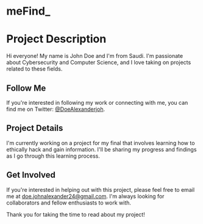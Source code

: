 # meFind_

# Project Description

Hi everyone! My name is John Doe and I'm from Saudi. I'm passionate about Cybersecurity and Computer Science, and I love taking on projects related to these fields.

## Follow Me

If you're interested in following my work or connecting with me, you can find me on Twitter: [@DoeAlexanderjoh](https://twitter.com/DoeAlexanderjoh).

## Project Details

I'm currently working on a project for my final that involves learning how to ethically hack and gain information. I'll be sharing my progress and findings as I go through this learning process.

## Get Involved

If you're interested in helping out with this project, please feel free to email me at doe.johnalexander24@gmail.com. I'm always looking for collaborators and fellow enthusiasts to work with.

Thank you for taking the time to read about my project!
